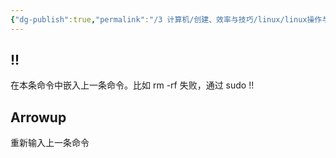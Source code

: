 ```yaml
---
{"dg-publish":true,"permalink":"/3 计算机/创建、效率与技巧/linux/linux操作与命令/命令行快速输入/","title":"命令行快速输入"}
---
```



## !!
在本条命令中嵌入上一条命令。比如 rm -rf 失败，通过 sudo !!

## Arrowup
重新输入上一条命令